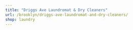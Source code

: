 ```yaml
---
title: "Driggs Ave Laundromat & Dry Cleaners"
url: /brooklyn/driggs-ave-laundromat-and-dry-cleaners/
shop: laundry
---
```

